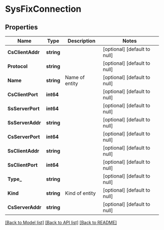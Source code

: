 # SysFixConnection

## Properties
Name | Type | Description | Notes
------------ | ------------- | ------------- | -------------
**CsClientAddr** | **string** |  | [optional] [default to null]
**Protocol** | **string** |  | [optional] [default to null]
**Name** | **string** | Name of entity | [optional] [default to null]
**CsClientPort** | **int64** |  | [optional] [default to null]
**SsServerPort** | **int64** |  | [optional] [default to null]
**SsServerAddr** | **string** |  | [optional] [default to null]
**CsServerPort** | **int64** |  | [optional] [default to null]
**SsClientAddr** | **string** |  | [optional] [default to null]
**SsClientPort** | **int64** |  | [optional] [default to null]
**Type_** | **string** |  | [optional] [default to null]
**Kind** | **string** | Kind of entity | [optional] [default to null]
**CsServerAddr** | **string** |  | [optional] [default to null]

[[Back to Model list]](../README.md#documentation-for-models) [[Back to API list]](../README.md#documentation-for-api-endpoints) [[Back to README]](../README.md)


